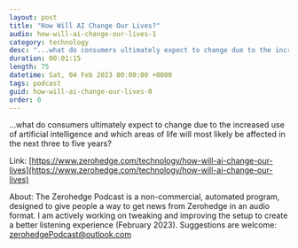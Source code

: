 ```yaml
---
layout: post
title: "How Will AI Change Our Lives?"
audio: how-will-ai-change-our-lives-1
category: technology
desc: "...what do consumers ultimately expect to change due to the increased use of artificial intelligence and which areas of life will most likely be affected in the next three to five years?"
duration: 00:01:15
length: 75
datetime: Sat, 04 Feb 2023 00:00:00 +0000
tags: podcast
guid: how-will-ai-change-our-lives-0
order: 0
---
```

...what do consumers ultimately expect to change due to the increased use of artificial intelligence and which areas of life will most likely be affected in the next three to five years?

Link: [https://www.zerohedge.com/technology/how-will-ai-change-our-lives](https://www.zerohedge.com/technology/how-will-ai-change-our-lives)

About: The Zerohedge Podcast is a non-commercial, automated program, designed to give people a way to get news from Zerohedge in an audio format.  I am actively working on tweaking and improving the setup to create a better listening experience (February 2023).  Suggestions are welcome: [zerohedgePodcast@outlook.com](mailto:zerohedgePodcast@outlook.com)